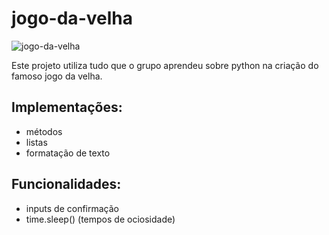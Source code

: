 # jogo-da-velha

![jogo-da-velha](https://www.thesprucecrafts.com/thmb/ok6sYPsNOIZN5zI-ZthsTd3JY8Q=/2816x1880/filters:fill(auto,1)/4250653771_aa9ff1d2cb_o-56a0ad125f9b58eba4b2bc38.jpg)

Este projeto utiliza tudo que o grupo aprendeu sobre python na criação do famoso jogo da velha.

## Implementações:

- métodos
- listas
- formatação de texto
 
## Funcionalidades:

- inputs de confirmação
- time.sleep() (tempos de ociosidade)

